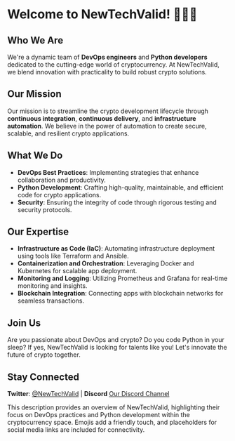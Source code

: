 # Welcome to NewTechValid! 👨‍💻🔐

## Who We Are
We're a dynamic team of **DevOps engineers** and **Python developers** dedicated to the cutting-edge world of cryptocurrency. At NewTechValid, we blend innovation with practicality to build robust crypto solutions.

## Our Mission
Our mission is to streamline the crypto development lifecycle through **continuous integration**, **continuous delivery**, and **infrastructure automation**. We believe in the power of automation to create secure, scalable, and resilient crypto applications.

## What We Do
- **DevOps Best Practices**: Implementing strategies that enhance collaboration and productivity.
- **Python Development**: Crafting high-quality, maintainable, and efficient code for crypto applications.
- **Security**: Ensuring the integrity of code through rigorous testing and security protocols.

## Our Expertise
- **Infrastructure as Code (IaC)**: Automating infrastructure deployment using tools like Terraform and Ansible.
- **Containerization and Orchestration**: Leveraging Docker and Kubernetes for scalable app deployment.
- **Monitoring and Logging**: Utilizing Prometheus and Grafana for real-time monitoring and insights.
- **Blockchain Integration**: Connecting apps with blockchain networks for seamless transactions.

## Join Us
Are you passionate about DevOps and crypto? Do you code Python in your sleep? If yes, NewTechValid is looking for talents like you! Let's innovate the future of crypto together.

## Stay Connected
**Twitter**: [@NewTechValid](https://x.com/NewTechValid) | **Discord** [Our Discord Channel](https://discord.gg/Y5SPefj)

This description provides an overview of NewTechValid, highlighting their focus on DevOps practices and Python development within the cryptocurrency space. Emojis add a friendly touch, and placeholders for social media links are included for connectivity.
